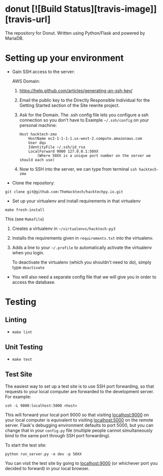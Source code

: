 # donut [![Build Status][travis-image]][travis-url]
The repository for Donut. Written using Python/Flask and powered by MariaDB.

# Setting up your environment
- Gain SSH access to the server:

   AWS Domain:

   1. https://help.github.com/articles/generating-an-ssh-key/

   2. Email the public key to the Directly Responsible Individual for the Getting Started section of the Site rewrite project.

   3. Ask for the Domain. The .ssh config file lets you configure a ssh connection so you don't have to 
   Example `~/.ssh/config` on your personal machine: 
      ```
      Host hacktech-zmo
          HostName ec2-1-1-1-1.us-west-2.compute.amazonaws.com
          User dqu
          IdentityFile ~/.ssh/id_rsa
          LocalForward 9000 127.0.0.1:50XX
              (Where 50XX is a unique port number on the server we should each use)
      ```
   4. Now to SSH into the server, we can type from terminal `ssh hacktech-zmo`

- Clone the repository:
```
git clone git@github.com:TheHacktech/hacktechpy.io.git
```
- Set up your virtualenv and install requirements in that virtualenv
```
make fresh-install
```
This (see `Makefile`)
1. Creates a virtualenv in `~/virtualenvs/hacktech-py3`
2. Installs the requirements given  in `requirements.txt` into the virtualenv.
3. Adds a line to your `~/.profile` to automatically activate the virtualenv when you login. 
  
   To deactivate the virtualenv (which you shouldn't need to do), simply type `deactivate`


- You will also need a separate config file that we will give you in order to access the database.

# Testing 
## Linting
- `make lint`

## Unit Testing
- `make test`

## Test Site
The easiest way to set up a test site is to use SSH port forwarding, so that requests to your local computer are forwarded to the development server. For example:
```
ssh -L 9000:localhost:5000 <host>
```
This will forward your local port 9000 so that visiting [localhost:9000](http://localhost:9000) on your local computer is equivalent to visiting [localhost:5000](http://localhost:5000) on the remote server. Flask's debugging environment defaults to port 5000, but you can change that in your `config.py` file (multiple people cannot simultaneously bind to the same port through SSH port forwarding).

To start the test site:
```
python run_server.py -e dev -p 50XX
```
You can visit the test site by going to [localhost:9000](http://localhost:9000) (or whichever port you decided to forward) in your local browser.

